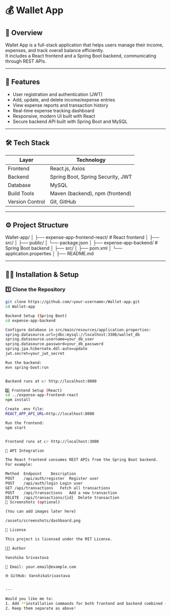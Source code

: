 # 💰 Wallet App

## 🧩 Overview
Wallet App is a full-stack application that helps users manage their income, expenses, and track overall balance efficiently.  
It includes a React frontend and a Spring Boot backend, communicating through REST APIs.

---

## 🚀 Features
- User registration and authentication (JWT)
- Add, update, and delete income/expense entries
- View expense reports and transaction history
- Real-time expense tracking dashboard
- Responsive, modern UI built with React
- Secure backend API built with Spring Boot and MySQL

---

## 🛠️ Tech Stack

| Layer | Technology |
|--------|-------------|
| Frontend | React.js, Axios |
| Backend | Spring Boot, Spring Security, JWT |
| Database | MySQL |
| Build Tools | Maven (backend), npm (frontend) |
| Version Control | Git, GitHub |

---

## ⚙️ Project Structure

Wallet-app/
│
├── expense-app-frontend-react/ # React frontend
│ ├── src/
│ ├── public/
│ └── package.json
│
├── expense-app-backend/ # Spring Boot backend
│ ├── src/
│ ├── pom.xml
│ └── application.properties
│
├── README.md


---

## 🧑‍💻 Installation & Setup

### 1️⃣ Clone the Repository
```bash
git clone https://github.com/<your-username>/Wallet-app.git
cd Wallet-app

Backend Setup (Spring Boot)
cd expense-app-backend

Configure database in src/main/resources/application.properties:
spring.datasource.url=jdbc:mysql://localhost:3306/wallet_db
spring.datasource.username=your_db_user
spring.datasource.password=your_db_password
spring.jpa.hibernate.ddl-auto=update
jwt.secret=your_jwt_secret

Run the backend:
mvn spring-boot:run


Backend runs at 👉 http://localhost:8080

3️⃣ Frontend Setup (React)
cd ../expense-app-frontend-react
npm install

Create .env file:
REACT_APP_API_URL=http://localhost:8080

Run the frontend:
npm start


Frontend runs at 👉 http://localhost:3000

🔗 API Integration

The React frontend consumes REST APIs from the Spring Boot backend.
For example:

Method	Endpoint	Description
POST	/api/auth/register	Register user
POST	/api/auth/login	Login user
GET	/api/transactions	Fetch all transactions
POST	/api/transactions	Add a new transaction
DELETE	/api/transactions/{id}	Delete transaction
📸 Screenshots (optional)

(You can add images later here)

/assets/screenshots/dashboard.png

🧾 License

This project is licensed under the MIT License.

👩‍💻 Author

Vanshika Srivastava

📧 Email: your.email@example.com

🌐 GitHub: VanshikaSrivastava


---

Would you like me to:
1. Add **installation commands for both frontend and backend combined (one-line startup script)**, or  
2. Keep them separate as above?
